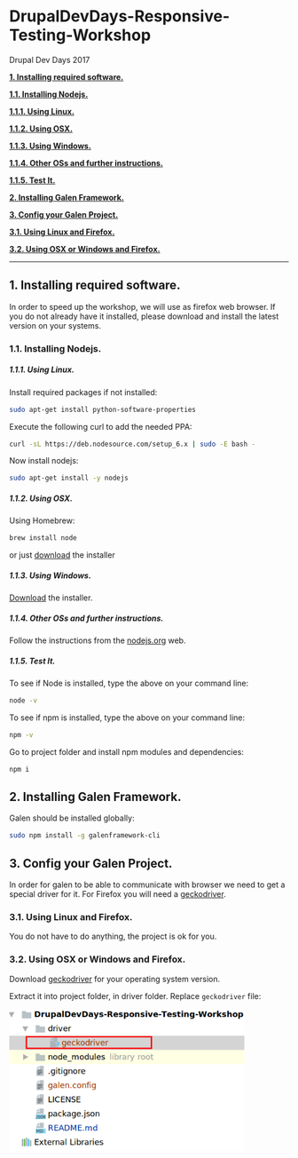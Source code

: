 # DrupalDevDays-Responsive-Testing-Workshop
Drupal Dev Days 2017

[**1. Installing required software.**](#1-installing-required-software)

[**1.1. Installing Nodejs.**](#11-installing-nodejs)

[**1.1.1. Using Linux.**](#111-using-linux)

[**1.1.2. Using OSX.**](#112-using-osx)

[**1.1.3. Using Windows.**](#113-using-windows)

[**1.1.4. Other OSs and further instructions.**](#114-other-oss-and-further-instructions)

[**1.1.5. Test It.**](#115-test-it)

[**2. Installing Galen Framework.**](#2-installing-galen-framework)

[**3. Config your Galen Project.**](#3-config-your-galen-project)

[**3.1. Using Linux and Firefox.**](#31-using-linux-and-firefox)

[**3.2. Using OSX or Windows and Firefox.**](#32-using-osx-or-windows-and-firefox)

_______________________________________

## 1. Installing required software.

In order to speed up the workshop, we will use as firefox web browser. 
If you do not already have it installed, 
please download and install the latest version on your systems.

 
### 1.1. Installing Nodejs.

##### 1.1.1. Using Linux.

Install required packages if not installed:

```bash
sudo apt-get install python-software-properties
```

Execute the following curl to add the needed PPA:

```bash
curl -sL https://deb.nodesource.com/setup_6.x | sudo -E bash -
```

Now install nodejs:

```bash
sudo apt-get install -y nodejs
```

##### 1.1.2. Using OSX.

Using Homebrew:

```bash
brew install node
```

or just [download](http://nodejs.org/#download) the installer

##### 1.1.3. Using Windows.

[Download](http://nodejs.org/#download)  the installer.

##### 1.1.4. Other OSs and further instructions.

Follow the instructions from the [nodejs.org](https://nodejs.org/es/download/package-manager/) web.

##### 1.1.5. Test It.

To see if Node is installed, type the above on your command line:

```bash
node -v
```

To see if npm is installed, type the above on your command line:

```bash
npm -v
```

Go to project folder and install npm modules and dependencies:

```bash
npm i 
```

## 2. Installing Galen Framework.

Galen should be installed globally:

```bash
sudo npm install -g galenframework-cli
```

## 3. Config your Galen Project.

In order for galen to be able to communicate with browser we need to get a special driver for it.
For Firefox you will need a [geckodriver](https://github.com/mozilla/geckodriver/releases/tag/v0.14.0).

### 3.1. Using Linux and Firefox.

You do not have to do anything, the project is ok for you.

### 3.2. Using OSX or Windows and Firefox.

Download [geckodriver](https://github.com/mozilla/geckodriver/releases/tag/v0.14.0) for your operating system version.   

Extract it into project folder, in driver folder. Replace ```geckodriver``` file:

<img src="/images/Step0_folder_geckodriver.png" height="256" />


